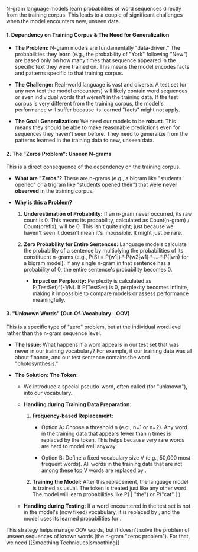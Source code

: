 N-gram language models learn probabilities of word sequences directly from the training corpus. This leads to a couple of significant challenges when the model encounters new, unseen data.

#### 1. Dependency on Training Corpus & The Need for Generalization 

- **The Problem:** N-gram models are fundamentally "data-driven." The probabilities they learn (e.g., the probability of "York" following "New") are based only on how many times that sequence appeared in the specific text they were trained on. This means the model encodes facts and patterns specific to that training corpus.
    
- **The Challenge:** Real-world language is vast and diverse. A test set (or any new text the model encounters) will likely contain word sequences or even individual words that weren't in the training data. If the test corpus is very different from the training corpus, the model's performance will suffer because its learned "facts" might not apply.
    
- **The Goal: Generalization:** We need our models to be **robust**. This means they should be able to make reasonable predictions even for sequences they haven't seen before. They need to generalize from the patterns learned in the training data to new, unseen data.
    

#### 2. The "Zeros Problem": Unseen N-grams 

This is a direct consequence of the dependency on the training corpus.

- **What are "Zeros"?** These are n-grams (e.g., a bigram like "students opened" or a trigram like "students opened their") that were **never observed** in the training corpus.
    
- **Why is this a Problem?**
    
    1. **Underestimation of Probability:** If an n-gram never occurred, its raw count is 0. This means its probability, calculated as Count(n-gram) / Count(prefix), will be 0. This isn't quite right; just because we haven't seen it doesn't mean it's impossible. It might just be rare.
        
    2. **Zero Probability for Entire Sentences:** Language models calculate the probability of a sentence by multiplying the probabilities of its constituent n-grams (e.g., P(S) = P(w1|<s>) * P(w2|w1) * ... * P(</s>|wn) for a bigram model). If any single n-gram in that sentence has a probability of 0, the entire sentence's probability becomes 0.
        
        - **Impact on Perplexity:** Perplexity is calculated as P(TestSet)^(-1/N). If P(TestSet) is 0, perplexity becomes infinite, making it impossible to compare models or assess performance meaningfully.
            

#### 3. "Unknown Words" (Out-Of-Vocabulary - OOV) 

This is a specific type of "zero" problem, but at the individual word level rather than the n-gram sequence level.

- **The Issue:** What happens if a word appears in our test set that was never in our training vocabulary? For example, if our training data was all about finance, and our test sentence contains the word "photosynthesis."
    
- **The Solution: The <UNK> Token:**
    
    - We introduce a special pseudo-word, often called <UNK> (for "unknown"), into our vocabulary.
        
    - **Handling <UNK> during Training Data Preparation:**
        
        1. **Frequency-based Replacement:**
            
            - Option A: Choose a threshold n (e.g., n=1 or n=2). Any word in the training data that appears fewer than n times is replaced by the <UNK> token. This helps because very rare words are hard to model well anyway.
                
            - Option B: Define a fixed vocabulary size V (e.g., 50,000 most frequent words). All words in the training data that are not among these top V words are replaced by <UNK>.
                
        2. **Training the Model:** After this replacement, the language model is trained as usual. The <UNK> token is treated just like any other word. The model will learn probabilities like P(<UNK> | "the") or P("cat" | <UNK>).
            
    - **Handling <UNK> during Testing:** If a word encountered in the test set is not in the model's (now fixed) vocabulary, it is replaced by <UNK>, and the model uses its learned probabilities for <UNK>.
        

This <UNK> strategy helps manage OOV words, but it doesn't solve the problem of unseen sequences of known words (the n-gram "zeros problem"). For that, we need [[Smoothing Techniques|smoothing]]